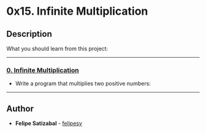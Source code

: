 # 0x15. Infinite Multiplication

## Description
What you should learn from this project:

---

### [0. Infinite Multiplication](./0-mul.c)
* Write a program that multiplies two positive numbers:

---

## Author
* **Felipe Satizabal** - [felipesv](https://github.com/felipesv)